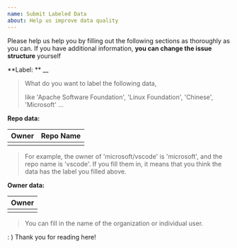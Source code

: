 ```yaml
---
name: Submit Labeled Data
about: Help us improve data quality
---
```


Please help us help you by filling out the following sections as thoroughly as you can. If you have additional information, **you can change the issue structure** yourself

**Label: ** __

> What do you want to label the following data, 
>
> like 'Apache Software Foundation', 'Linux Foundation', 'Chinese', 'Microsoft' ...



**Repo data:**

| Owner | Repo Name |
| :-----| :---- |
|  |  |

> For example, the owner of 'microsoft/vscode' is 'microsoft', and the repo name is 'vscode'. If you fill them in, it means that you think the data has the label you filled above.

**Owner data:**

| Owner |
| :---- |
|       |

> You can fill in the name of the organization or individual user.



: ) Thank you for reading here!
